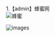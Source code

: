 1.【admin】蜂蜜网
<br>
![蜂蜜](http://199fit.com/uploads/20190601/admin_demo.png)
<!-- <p align='center'> -->
<img src='http://199fit.com/uploads/20190601/admin_demo.png' title='images' ></img>
<!-- </p> -->